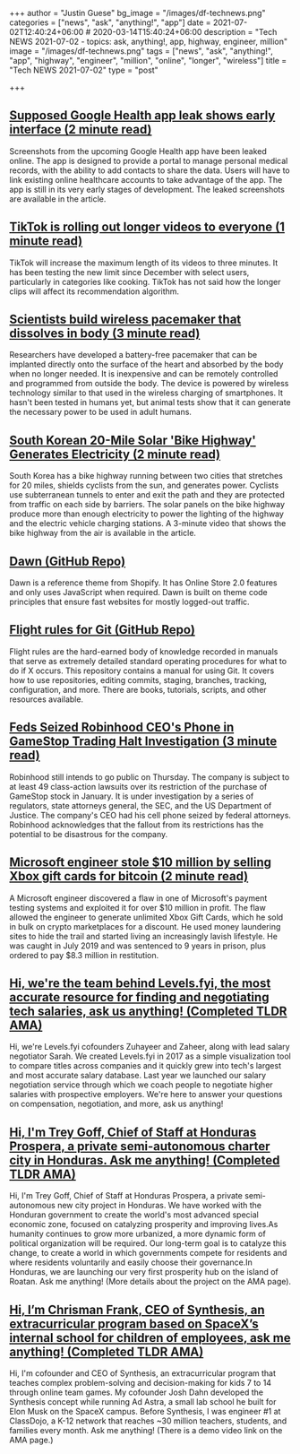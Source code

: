+++
author = "Justin Guese"
bg_image = "/images/df-technews.png"
categories = ["news", "ask", "anything!", "app"]
date = 2021-07-02T12:40:24+06:00 # 2020-03-14T15:40:24+06:00
description = "Tech NEWS 2021-07-02 - topics: ask, anything!, app, highway, engineer, million"
image = "/images/df-technews.png"
tags = ["news", "ask", "anything!", "app", "highway", "engineer", "million", "online", "longer", "wireless"]
title = "Tech NEWS 2021-07-02"
type = "post"

+++

## [Supposed Google Health app leak shows early interface (2 minute read)](https://9to5google.com/2021/07/01/supposed-google-health-app-leak-shows-upcoming-medical-record-handling-interface/)

Screenshots from the upcoming Google Health app have been leaked online. The app is designed to provide a portal to manage personal medical records, with the ability to add contacts to share the data. Users will have to link existing online healthcare accounts to take advantage of the app. The app is still in its very early stages of development. The leaked screenshots are available in the article.

## [TikTok is rolling out longer videos to everyone (1 minute read)](https://www.theverge.com/2021/7/1/22558856/tiktok-videos-three-minutes-length)

TikTok will increase the maximum length of its videos to three minutes. It has been testing the new limit since December with select users, particularly in categories like cooking. TikTok has not said how the longer clips will affect its recommendation algorithm.

## [Scientists build wireless pacemaker that dissolves in body (3 minute read)](https://www.theguardian.com/science/2021/jun/28/wireless-pacemaker-dissolves-body)

Researchers have developed a battery-free pacemaker that can be implanted directly onto the surface of the heart and absorbed by the body when no longer needed. It is inexpensive and can be remotely controlled and programmed from outside the body. The device is powered by wireless technology similar to that used in the wireless charging of smartphones. It hasn't been tested in humans yet, but animal tests show that it can generate the necessary power to be used in adult humans.

## [South Korean 20-Mile Solar 'Bike Highway' Generates Electricity (2 minute read)](https://interestingengineering.com/south-korean-20-mile-solar-bike-highway-generates-electricity)

South Korea has a bike highway running between two cities that stretches for 20 miles, shields cyclists from the sun, and generates power. Cyclists use subterranean tunnels to enter and exit the path and they are protected from traffic on each side by barriers. The solar panels on the bike highway produce more than enough electricity to power the lighting of the highway and the electric vehicle charging stations. A 3-minute video that shows the bike highway from the air is available in the article.

## [Dawn (GitHub Repo)](https://github.com/Shopify/dawn)

Dawn is a reference theme from Shopify. It has Online Store 2.0 features and only uses JavaScript when required. Dawn is built on theme code principles that ensure fast websites for mostly logged-out traffic.

## [Flight rules for Git (GitHub Repo)](https://github.com/k88hudson/git-flight-rules)

Flight rules are the hard-earned body of knowledge recorded in manuals that serve as extremely detailed standard operating procedures for what to do if X occurs. This repository contains a manual for using Git. It covers how to use repositories, editing commits, staging, branches, tracking, configuration, and more. There are books, tutorials, scripts, and other resources available.

## [Feds Seized Robinhood CEO's Phone in GameStop Trading Halt Investigation (3 minute read)](https://www.vice.com/en/article/wx5p8z/feds-seized-robinhood-ceos-phone-in-gamestop-trading-halt-investigation)

Robinhood still intends to go public on Thursday. The company is subject to at least 49 class-action lawsuits over its restriction of the purchase of GameStop stock in January. It is under investigation by a series of regulators, state attorneys general, the SEC, and the US Department of Justice. The company's CEO had his cell phone seized by federal attorneys. Robinhood acknowledges that the fallout from its restrictions has the potential to be disastrous for the company.

## [Microsoft engineer stole $10 million by selling Xbox gift cards for bitcoin (2 minute read)](https://www.pcgamer.com/microsoft-engineer-stole-dollar10-million-by-selling-xbox-gift-cards-for-bitcoin/)

A Microsoft engineer discovered a flaw in one of Microsoft's payment testing systems and exploited it for over $10 million in profit. The flaw allowed the engineer to generate unlimited Xbox Gift Cards, which he sold in bulk on crypto marketplaces for a discount. He used money laundering sites to hide the trail and started living an increasingly lavish lifestyle. He was caught in July 2019 and was sentenced to 9 years in prison, plus ordered to pay $8.3 million in restitution.

## [Hi, we're the team behind Levels.fyi, the most accurate resource for finding and negotiating tech salaries, ask us anything! (Completed TLDR AMA)](https://tldr.tech/token/6c3ef825381ee396191f77cb92dd1969?redirect=https%3A%2F%2Ftldr.tech%2Fama%2Flevels-fyi/1/0100017a66b1292c-50e34e24-cb06-4372-8545-7dad2e4f19b7-000000/zZLvq2o-0RKQdk_UkrWXjCDX2BgEiMv2zCy4-CwLbAg=204)

Hi, we're Levels.fyi cofounders Zuhayeer and Zaheer, along with lead salary negotiator Sarah. We created Levels.fyi in 2017 as a simple visualization tool to compare titles across companies and it quickly grew into tech's largest and most accurate salary database. Last year we launched our salary negotiation service through which we coach people to negotiate higher salaries with prospective employers. We're here to answer your questions on compensation, negotiation, and more, ask us anything!

## [Hi, I'm Trey Goff, Chief of Staff at Honduras Prospera, a private semi-autonomous charter city in Honduras. Ask me anything! (Completed TLDR AMA)](https://tldr.tech/token/6c3ef825381ee396191f77cb92dd1969?redirect=https%3A%2F%2Ftldr.tech%2Fama%2Ftrey-goff/1/0100017a66b1292c-50e34e24-cb06-4372-8545-7dad2e4f19b7-000000/gshiPB_cFXM3N-JHL3UzQs4OoyukF8bRPXGikHZWkFQ=204)

Hi, I'm Trey Goff, Chief of Staff at Honduras Prospera, a private semi-autonomous new city project in Honduras. We have worked with the Honduran government to create the world's most advanced special economic zone, focused on catalyzing prosperity and improving lives.As humanity continues to grow more urbanized, a more dynamic form of political organization will be required. Our long-term goal is to catalyze this change, to create a world in which governments compete for residents and where residents voluntarily and easily choose their governance.In Honduras, we are launching our very first prosperity hub on the island of Roatan. Ask me anything! (More details about the project on the AMA page).

## [Hi, I’m Chrisman Frank, CEO of Synthesis, an extracurricular program based on SpaceX’s internal school for children of employees, ask me anything! (Completed TLDR AMA)](https://tldr.tech/token/6c3ef825381ee396191f77cb92dd1969?redirect=https%3A%2F%2Ftldr.tech%2Fama%2Fchrisman-frank/1/0100017a66b1292c-50e34e24-cb06-4372-8545-7dad2e4f19b7-000000/9w77qQ91VtyHHMM_7STnFbJMpngjwU7Xg79gvKgjdEI=204)

Hi, I'm cofounder and CEO of Synthesis, an extracurricular program that teaches complex problem-solving and decision-making for kids 7 to 14 through online team games. My cofounder Josh Dahn developed the Synthesis concept while running Ad Astra, a small lab school he built for Elon Musk on the SpaceX campus. Before Synthesis, I was engineer #1 at ClassDojo, a K-12 network that reaches ~30 million teachers, students, and families every month. Ask me anything! (There is a demo video link on the AMA page.)

